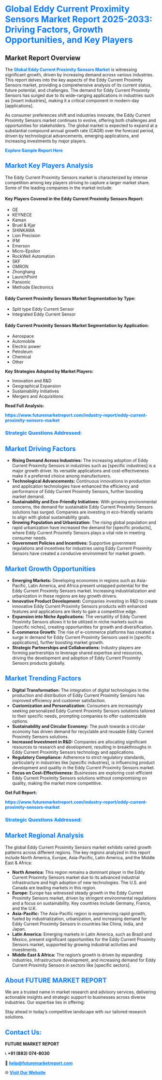 <h1 style="color: #007BFF;">Global Eddy Current Proximity Sensors Market Report 2025-2033: Driving Factors, Growth Opportunities, and Key Players</h1>

<section id="overview">
<h2>Market Report Overview</h2>
<p>The <a href="https://www.futuremarketreport.com/industry-report/eddy-current-proximity-sensors-market" style="color: #007BFF; text-decoration: none;"><strong>Global Eddy Current Proximity Sensors Market</strong></a> is witnessing significant growth, driven by increasing demand across various industries. This report delves into the key aspects of the Eddy Current Proximity Sensors market, providing a comprehensive analysis of its current status, future potential, and challenges. The demand for Eddy Current Proximity Sensors has surged due to its wide-ranging applications in industries such as [insert industries], making it a critical component in modern-day [applications].</p>
<p>As consumer preferences shift and industries innovate, the Eddy Current Proximity Sensors market continues to evolve, offering both challenges and opportunities for stakeholders. The global market is expected to expand at a substantial compound annual growth rate (CAGR) over the forecast period, driven by technological advancements, emerging applications, and increasing investments by major players.</p>
</section>

<section id="overview">
<p><a href="https://www.futuremarketreport.com/request-sample/reportId=116080" style="color: #007BFF; text-decoration: none;"><strong>Explore Sample Report Here</strong></a></p>
</section>

<section id="key-players">
<h2 style="color: #007BFF;">Market Key Players Analysis</h2>
<p>The Eddy Current Proximity Sensors market is characterized by intense competition among key players striving to capture a larger market share. Some of the leading companies in the market include:</p>
<h4>Key Players Covered in the Eddy Current Proximity Sensors Report:</h4>
<ul><li>GE</li><li>KEYNECE</li><li>Kaman</li><li>Bruel &amp; Kjar</li><li>SHINKAWA</li><li>Lion Precision</li><li>IFM</li><li>Emerson</li><li>Micro-Epsilon</li><li>RockWell Automation</li><li>SKF</li><li>OMRON</li><li>Zhonghang</li><li>LaunchPoint</li><li>Pansonic</li><li>Methode Electronics</li></ul>
<h4>Eddy Current Proximity Sensors Market Segmentation by Type:</h4>
<ul><li>Split type Eddy Current Sensor</li><li>Integrated Eddy Current Sensor</li></ul>

<h4>Eddy Current Proximity Sensors Market Segmentation by Application:</h4>
<ul><li>Aerospace</li><li>Automobile</li><li>Electric power</li><li>Petroleum</li><li>Chemical</li><li>Other</li></ul>
<p><strong>Key Strategies Adopted by Market Players:</strong></p>
<ul>
<li>Innovation and R&D</li>
<li>Geographical Expansion</li>
<li>Sustainability Initiatives</li>
<li>Mergers and Acquisitions</li>
</ul>
</section>

<section>
<p><strong>Read Full Analysis: </strong></p><a href="https://www.futuremarketreport.com/industry-report/eddy-current-proximity-sensors-market" style="color: #007BFF; text-decoration: none;"><strong>https://www.futuremarketreport.com/industry-report/eddy-current-proximity-sensors-market</strong></a>
<h3 style="color: #007BFF;">Strategic Questions Addressed:</h3>
</section>

<section id="driving-factors">
<h2 style="color: #007BFF;">Market Driving Factors</h2>
<ul>
<li><strong>Rising Demand Across Industries:</strong> The increasing adoption of Eddy Current Proximity Sensors in industries such as [specific industries] is a major growth driver. Its versatile applications and cost-effectiveness make it a preferred choice among manufacturers.</li>
<li><strong>Technological Advancements:</strong> Continuous innovations in production and application technologies have enhanced the efficiency and performance of Eddy Current Proximity Sensors, further boosting market demand.</li>
<li><strong>Sustainability and Eco-Friendly Initiatives:</strong> With growing environmental concerns, the demand for sustainable Eddy Current Proximity Sensors solutions has surged. Companies are investing in eco-friendly variants to align with global sustainability goals.</li>
<li><strong>Growing Population and Urbanization:</strong> The rising global population and rapid urbanization have increased the demand for [specific products], where Eddy Current Proximity Sensors plays a vital role in meeting consumer needs.</li>
<li><strong>Government Policies and Incentives:</strong> Supportive government regulations and incentives for industries using Eddy Current Proximity Sensors have created a conducive environment for market growth.</li>
</ul>
</section>

<section id="growth-opportunities">
<h2 style="color: #007BFF;">Market Growth Opportunities</h2>
<ul>
<li><strong>Emerging Markets:</strong> Developing economies in regions such as Asia-Pacific, Latin America, and Africa present untapped potential for the Eddy Current Proximity Sensors market. Increasing industrialization and urbanization in these regions are key growth drivers.</li>
<li><strong>Innovative Product Development:</strong> Companies investing in R&D to create innovative Eddy Current Proximity Sensors products with enhanced features and applications are likely to gain a competitive edge.</li>
<li><strong>Expansion into Niche Applications:</strong> The versatility of Eddy Current Proximity Sensors allows it to be utilized in niche markets such as [specific niches], creating opportunities for growth and diversification.</li>
<li><strong>E-commerce Growth:</strong> The rise of e-commerce platforms has created a surge in demand for Eddy Current Proximity Sensors used in [specific applications], further boosting market growth.</li>
<li><strong>Strategic Partnerships and Collaborations:</strong> Industry players are forming partnerships to leverage shared expertise and resources, driving the development and adoption of Eddy Current Proximity Sensors products globally.</li>
</ul>
</section>

<section id="trending-factors">
<h2 style="color: #007BFF;">Market Trending Factors</h2>
<ul>
<li><strong>Digital Transformation:</strong> The integration of digital technologies in the production and distribution of Eddy Current Proximity Sensors has improved efficiency and customer satisfaction.</li>
<li><strong>Customization and Personalization:</strong> Consumers are increasingly seeking personalized Eddy Current Proximity Sensors solutions tailored to their specific needs, prompting companies to offer customizable options.</li>
<li><strong>Sustainability and Circular Economy:</strong> The push towards a circular economy has driven demand for recyclable and reusable Eddy Current Proximity Sensors solutions.</li>
<li><strong>Increased Investment in R&D:</strong> Companies are allocating significant resources to research and development, resulting in breakthroughs in Eddy Current Proximity Sensors technology and applications.</li>
<li><strong>Regulatory Compliance:</strong> Adherence to strict regulatory standards, particularly in industries like [specific industries], is influencing product development and quality in the Eddy Current Proximity Sensors market.</li>
<li><strong>Focus on Cost-Effectiveness:</strong> Businesses are exploring cost-efficient Eddy Current Proximity Sensors solutions without compromising on quality, making the market more competitive.</li>
</ul>
</section>

<section>
<p><strong>Get Full Report: </strong></p><a href="https://www.futuremarketreport.com/industry-report/eddy-current-proximity-sensors-market" style="color: #007BFF; text-decoration: none;"><strong>https://www.futuremarketreport.com/industry-report/eddy-current-proximity-sensors-market</strong></a>
<h3 style="color: #007BFF;">Strategic Questions Addressed:</h3>
</section>


<section id="regional-analysis">
<h2 style="color: #007BFF;">Market Regional Analysis</h2>
<p>The global Eddy Current Proximity Sensors market exhibits varied growth patterns across different regions. The key regions analyzed in this report include North America, Europe, Asia-Pacific, Latin America, and the Middle East & Africa:</p>
<ul>
<li><strong>North America:</strong> This region remains a dominant player in the Eddy Current Proximity Sensors market due to its advanced industrial infrastructure and high adoption of new technologies. The U.S. and Canada are leading markets in this region.</li>
<li><strong>Europe:</strong> Europe has witnessed steady growth in the Eddy Current Proximity Sensors market, driven by stringent environmental regulations and a focus on sustainability. Key countries include Germany, France, and the U.K.</li>
<li><strong>Asia-Pacific:</strong> The Asia-Pacific region is experiencing rapid growth, fueled by industrialization, urbanization, and increasing demand for Eddy Current Proximity Sensors in countries like China, India, and Japan.</li>
<li><strong>Latin America:</strong> Emerging markets in Latin America, such as Brazil and Mexico, present significant opportunities for the Eddy Current Proximity Sensors market, supported by growing industrial activities and investments.</li>
<li><strong>Middle East & Africa:</strong> The region’s growth is driven by expanding industries, infrastructure development, and increasing demand for Eddy Current Proximity Sensors in sectors like [specific sectors].</li>
</ul>
</section>

<footer>
<h2 style="color: #007BFF;">About FUTURE MARKET REPORT</h2>
<p>We are a trusted name in market research and advisory services, delivering actionable insights and strategic support to businesses across diverse industries. Our expertise lies in offering:</p>

<p>Stay ahead in today’s competitive landscape with our tailored research solutions.</p>

<h2 style="color: #007BFF;">Contact Us:</h2>
<p><strong>FUTURE MARKET REPORT</strong></p>
<p>📞 <strong>+91 (883) 074-8030</strong></p>
<p>📧 <strong><a href="mailto:help@futuremarketreport.com" style="color: #007BFF;">help@futuremarketreport.com</a></strong></p>
<p>🌐 <strong><a href="https://www.futuremarketreport.com/" style="color: #007BFF;">Visit Our Website</a></strong></p>
</footer>